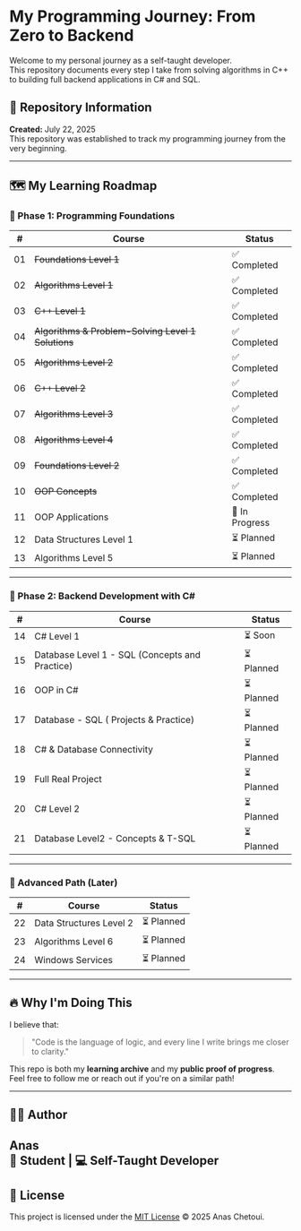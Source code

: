 #  My Programming Journey: From Zero to Backend

Welcome to my personal journey as a self-taught developer.  
This repository documents every step I take from solving algorithms in C++ to building full backend applications in C# and SQL.

## 📅 Repository Information

**Created:** July 22, 2025  
This repository was established to track my programming journey from the very beginning.

---
## 🗺️ My Learning Roadmap

### 🧱 Phase 1: Programming Foundations
| # | Course | Status |
|--|--------|--------|
| 01 | ~~Foundations Level 1~~ | ✅ Completed |
| 02 | ~~Algorithms Level 1~~ | ✅ Completed |
| 03 | ~~C++ Level 1~~ | ✅ Completed |
| 04 | ~~Algorithms & Problem-Solving Level 1 Solutions~~ | ✅ Completed |
| 05 | ~~Algorithms Level 2~~ | ✅ Completed |
| 06 | ~~C++ Level 2~~ | ✅ Completed |
| 07 | ~~Algorithms Level 3~~ | ✅ Completed |
| 08 | ~~Algorithms Level 4~~ | ✅ Completed |
| 09 | ~~Foundations Level 2~~ | ✅ Completed |
| 10 | ~~OOP Concepts~~ | ✅ Completed |
| 11 | OOP Applications | 🔄 In Progress |
| 12 | Data Structures Level 1 | ⏳ Planned |
| 13 | Algorithms Level 5 | ⏳ Planned |

---

### 🧩 Phase 2: Backend Development with C#
| # | Course | Status |
|--|--------|--------|
| 14 | C# Level 1 | ⏳ Soon |
| 15 | Database Level 1 - SQL (Concepts and Practice) | ⏳ Planned |
| 16 | OOP in C# | ⏳ Planned |
| 17 | Database - SQL ( Projects & Practice) | ⏳ Planned |
| 18 | C# & Database Connectivity | ⏳ Planned |
| 19 | Full Real Project | ⏳ Planned |
| 20 | C# Level 2 | ⏳ Planned |
| 21 |  Database Level2 - Concepts & T-SQL | ⏳ Planned |

---

### 🎯 Advanced Path (Later)
| # | Course | Status |
|--|--------|--------|
| 22 | Data Structures Level 2 | ⏳ Planned |
| 23 | Algorithms Level 6 | ⏳ Planned |
| 24 | Windows Services | ⏳ Planned |

---

## 🔥 Why I'm Doing This

I believe that:
> "Code is the language of logic, and every line I write brings me closer to clarity."

This repo is both my **learning archive** and my **public proof of progress**.  
Feel free to follow me or reach out if you're on a similar path!

---

## 🙋‍♂️ Author

**Anas**  
🧠 Student | 💻 Self-Taught Developer 
---

## 📄 License

This project is licensed under the [MIT License](LICENSE) © 2025 Anas Chetoui.

